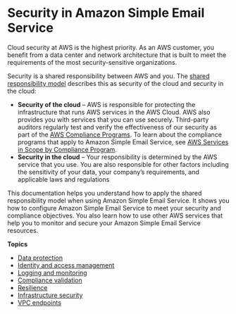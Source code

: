 # Security in Amazon Simple Email Service<a name="security"></a>

Cloud security at AWS is the highest priority\. As an AWS customer, you benefit from a data center and network architecture that is built to meet the requirements of the most security\-sensitive organizations\.

Security is a shared responsibility between AWS and you\. The [shared responsibility model](http://aws.amazon.com/compliance/shared-responsibility-model/) describes this as security of the cloud and security in the cloud:
+ **Security of the cloud** – AWS is responsible for protecting the infrastructure that runs AWS services in the AWS Cloud\. AWS also provides you with services that you can use securely\. Third\-party auditors regularly test and verify the effectiveness of our security as part of the [AWS Compliance Programs](http://aws.amazon.com/compliance/programs/)\. To learn about the compliance programs that apply to Amazon Simple Email Service, see [AWS Services in Scope by Compliance Program](http://aws.amazon.com/compliance/services-in-scope/)\.
+ **Security in the cloud** – Your responsibility is determined by the AWS service that you use\. You are also responsible for other factors including the sensitivity of your data, your company’s requirements, and applicable laws and regulations 

This documentation helps you understand how to apply the shared responsibility model when using Amazon Simple Email Service\. It shows you how to configure Amazon Simple Email Service to meet your security and compliance objectives\. You also learn how to use other AWS services that help you to monitor and secure your Amazon Simple Email Service resources\.

**Topics**
+ [Data protection](data-protection.md)
+ [Identity and access management](control-user-access.md)
+ [Logging and monitoring](security-monitoring-overview.md)
+ [Compliance validation](compliance-validation.md)
+ [Resilience](disaster-recovery-resiliency.md)
+ [Infrastructure security](infrastructure-security.md)
+ [VPC endpoints](send-email-set-up-vpc-endpoints.md)